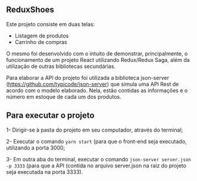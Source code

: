 ## ReduxShoes

Este projeto consiste em duas telas:
- Listagem de produtos
- Carrinho de compras

O mesmo foi desenvolvido com o intuito de demonstrar, principalmente, o funcionamento de um projeto React utilizando Redux/Redux Saga, além da utilização de outras bibliotecas secundárias.

Para elaborar a API do projeto foi utilizada a biblioteca json-server (https://github.com/typicode/json-server) que simula uma API Rest de acordo com o modelo elaborado. Nela, estão contidas as informações e o número em estoque de cada um dos produtos.

## Para executar o projeto

1- Dirigir-se à pasta do projeto em seu computador, através do terminal;

2- Executar o comando `yarn start` (para que o front-end seja executado, utilizando a porta 3000;

3- Em outra aba do terminal, executar o comando `json-server server.json -p 3333` (para que a API (contida no arquivo server.json na raiz do projeto seja executada na porta 3333).

